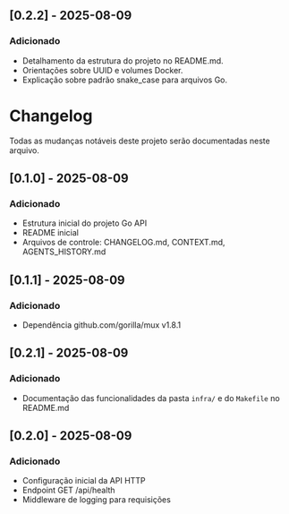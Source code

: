 ## [0.2.2] - 2025-08-09
### Adicionado
- Detalhamento da estrutura do projeto no README.md.
- Orientações sobre UUID e volumes Docker.
- Explicação sobre padrão snake_case para arquivos Go.
# Changelog

Todas as mudanças notáveis deste projeto serão documentadas neste arquivo.

## [0.1.0] - 2025-08-09
### Adicionado
- Estrutura inicial do projeto Go API
- README inicial
- Arquivos de controle: CHANGELOG.md, CONTEXT.md, AGENTS_HISTORY.md

## [0.1.1] - 2025-08-09
### Adicionado
- Dependência github.com/gorilla/mux v1.8.1


## [0.2.1] - 2025-08-09
### Adicionado
- Documentação das funcionalidades da pasta `infra/` e do `Makefile` no README.md

## [0.2.0] - 2025-08-09
### Adicionado
- Configuração inicial da API HTTP
- Endpoint GET /api/health
- Middleware de logging para requisições
